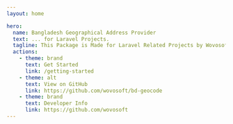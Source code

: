 ```yaml
---
layout: home

hero:
  name: Bangladesh Geographical Address Provider
  text: ... for Laravel Projects.
  tagline: This Package is Made for Laravel Related Projects by Wovosoft.
  actions:
    - theme: brand
      text: Get Started
      link: /getting-started
    - theme: alt
      text: View on GitHub
      link: https://github.com/wovosoft/bd-geocode
    - theme: brand
      text: Developer Info
      link: https://github.com/wovosoft
---
```


